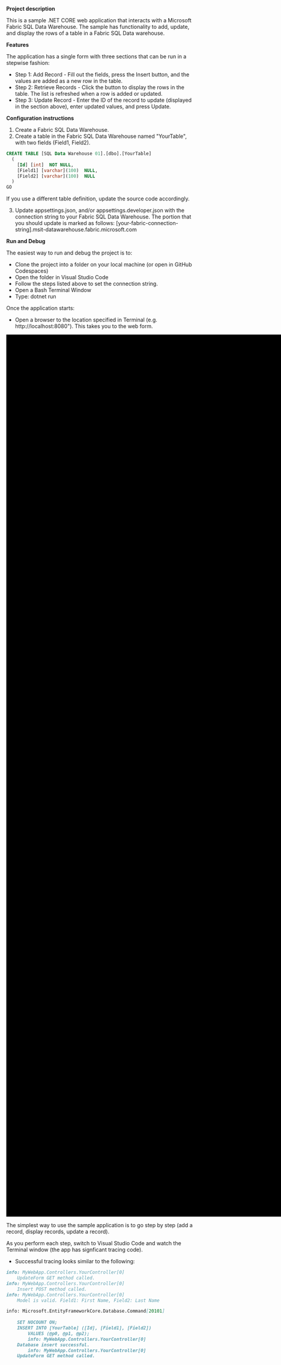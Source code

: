 **Project description**

This is a sample .NET CORE web application that interacts with a Microsoft Fabric SQL Data Warehouse. The sample has functionality to add, update, and display the rows of a table in a Fabric SQL Data warehouse. 

**Features**

The application has a single form with three sections that can be run in a stepwise fashion:

- Step 1: Add Record - Fill out the fields, press the Insert button, and the values are added as a new row in the table.
- Step 2: Retrieve Records - Click the button to display the rows in the table. The list is refreshed when a row is added or updated.
- Step 3: Update Record - Enter the ID of the record to update (displayed in the section above), enter updated values, and press Update.

**Configuration instructions**

1. Create a Fabric SQL Data Warehouse.
2. Create a table in the Fabric SQL Data Warehouse named "YourTable", with two fields (Field1, Field2).

```sql
CREATE TABLE [SQL Data Warehouse 01].[dbo].[YourTable]
  (
  	[Id] [int]  NOT NULL,
  	[Field1] [varchar](100)  NULL,
  	[Field2] [varchar](100)  NULL
  )
GO
```
If you use a different table definition, update the source code accordingly.
   
3. Update appsettings.json, and/or appsettings.developer.json with the connection string to your Fabric SQL Data Warehouse. The portion that you should update is marked as follows: [your-fabric-connection-string].msit-datawarehouse.fabric.microsoft.com

**Run and Debug**

The easiest way to run and debug the project is to:
 - Clone the project into a folder on your local machine (or open in GitHub Codespaces)
 - Open the folder in Visual Studio Code
 - Follow the steps listed above to set the connection string.
 - Open a Bash Terminal Window
 - Type: dotnet run
   
Once the application starts:
 - Open a browser to the location specified in Terminal (e.g. http://localhost:8080"). This takes you to the web form.

 <img src="https://github.com/user-attachments/assets/a157e1be-5c43-42bb-ad06-75eba903eb2c" alt="description" width="476" height="345" style="border:1000px solid black;"/>


 The simplest way to use the sample application is to go step by step (add a record, display records, update a record).
 
 As you perform each step, switch to Visual Studio Code and watch the Terminal window (the app has signficant tracing code).
   
 - Successful tracing looks similar to the following:
``` markdown
info: MyWebApp.Controllers.YourController[0]
    UpdateForm GET method called.
info: MyWebApp.Controllers.YourController[0]
    Insert POST method called.
info: MyWebApp.Controllers.YourController[0]
    Model is valid. Field1: First Name, Field2: Last Name

info: Microsoft.EntityFrameworkCore.Database.Command[20101]
      
    SET NOCOUNT ON;
    INSERT INTO [YourTable] ([Id], [Field1], [Field2])
        VALUES (@p0, @p1, @p2);
        info: MyWebApp.Controllers.YourController[0]
    Database insert successful.
        info: MyWebApp.Controllers.YourController[0]
    UpdateForm GET method called.
```
